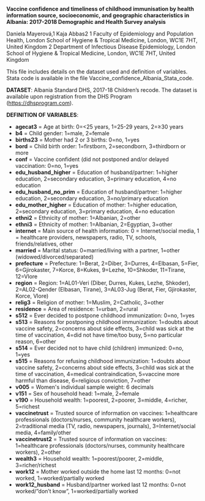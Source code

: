 **Vaccine confidence and timeliness of childhood immunisation by health information source, socioeconomic, and geographic characteristics in Albania: 2017-2018 Demographic and Health Survey analysis**

Daniela Mayerová,1 Kaja Abbas2
1 Faculty of Epidemiology and Population Health, London School of Hygiene & Tropical Medicine, London, WC1E 7HT, United Kingdom
2 Department of Infectious Disease Epidemiology, London School of Hygiene & Tropical Medicine, London, WC1E 7HT, United Kingdom

This file includes details on the dataset used and definition of variables. Stata code is available in the file Vaccine_confidence_Albania_Stata_code.

**DATASET**: Albania Standard DHS, 2017-18 Children’s recode. The dataset is available upon registration from the DHS Program (https://dhsprogram.com).

**DEFINITION OF VARIABLES**:
* **agecat3** = Age at birth: 0=<25 years, 1=25-29 years, 2=≥30 years
* **b4** = Child gender:	1=male, 2=female
* **births23** = Mother had 2 or 3 births: 0=no, 1=yes
* **bord** = Child birth order: 1=firstborn, 2=secondborn, 3=thirdborn or more
* **conf** = Vaccine confident (did not postponed and/or delayed vaccination: 0=no, 1=yes
* **edu_husband_higher** = Education of husband/partner: 1=higher education, 2=secondary education, 3=primary education, 4=no education
* **edu_husband_no_prim** = Education of husband/partner: 1=higher education, 2=secondary education, 3=no/primary education
* **edu_mother_higher** = Education of mother:	1=higher education, 2=secondary education, 3=primary education, 4=no education
* **ethni2** = Ethnicity of mother:	1=Albanian, 2=other
* **ethni3** = Ethnicity of mother:	1=Albanian, 2=Egyptian, 3=other
* **internet** = Main source of health information: 0 = Internet/social media, 1 = healthcare providers, newspapers, radio, TV, schools, friends/relatives, other
* **married** = Marital status: 0=married/living with a partner, 1=other (widowed/divorced/separated) 
* **prefecture** = Prefecture:	1=Berat, 2=Diber, 3=Durres, 4=Elbasan, 5=Fier, 6=Gjirokaster, 7=Korce, 8=Kukes, 9=Lezhe, 10=Shkoder, 11=Tirane, 12=Vlore
* **region** =	Region: 1=AL01-Veri (Diber, Durres, Kukes, Lezhe, Shkoder), 2=AL02-Qender (Elbasan, Tirane), 3=AL03-Jug (Berat, Fier, Gjirokaster, Korce, Vlore)
* **relig3** = Religion of mother: 1=Muslim, 2=Catholic, 3=other
* **residence** = Area of residence: 1=urban, 2=rural
* **s512** = Ever decided to postpone childhood immunization:	0=no, 1=yes
* **s513** = Reasons for postponing childhood immunization: 1=doubts about vaccine safety, 2=concerns about side effects, 3=child was sick at the time of vaccination, 4=did not have time/too busy, 5=no particular reason, 6=other
* **s514** = Ever decided not to have child (children) immunized: 0=no, 1=yes
* **s515** = Reasons for refusing childhood immunization: 1=doubts about vaccine safety, 2=concerns about side effects, 3=child was sick at the time of vaccination, 4=medical contraindication, 5=vaccine more harmful than disease, 6=religious conviction, 7=other
* **v005** = Women's individual sample weight: 6 decimals
* **v151** = Sex of household head: 1=male, 2=female
* **v190** = Household wealth: 1=poorest, 2=poorer, 3=middle, 4=richer, 5=richest
* **vaccinetrust** =	Trusted source of information on vaccines: 1=healthcare professionals (doctors/nurses, community healthcare workers), 2=traditional media (TV, radio, newspapers, journals), 3=Internet/social media, 4=family/other
* **vaccinetrust2** = Trusted source of information on vaccines:	1=healthcare professionals (doctors/nurses, community healthcare workers), 2=other
* **wealth3** = Household wealth: 1=poorest/poorer, 2=middle, 3=richer/richest
* **work12** = Mother worked outside the home last 12 months: 0=not worked, 1=worked/partially worked 
* **work12_husband** =	Husband/partner worked last 12 months: 0=not worked/”don’t know”, 1=worked/partially worked


